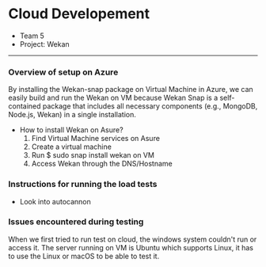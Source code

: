 
# Cloud Developement
- Team 5
- Project: Wekan
---
### Overview of setup on Azure
By installing the Wekan-snap package on Virtual Machine in Azure, we can easily build and run the Wekan on VM because Wekan Snap is a self-contained package that includes all necessary components (e.g., MongoDB, Node.js, Wekan) in a single installation.
- How to install Wekan on Asure?
  1. Find Virtual Machine services on Asure
  2. Create a virtual machine
  3. Run $ sudo snap install wekan on VM
  4. Access Wekan through the DNS/Hostname
      
### Instructions for running the load tests
- Look into autocannon 
###  Issues encountered during testing
When we first tried to run test on cloud, the windows system couldn't run or access it. The server running on VM is Ubuntu which supports Linux, it has to use the Linux or macOS to be able to test it.  
